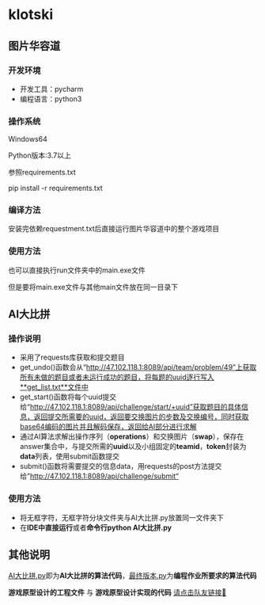 # klotski

## 图片华容道

### 开发环境

- 开发工具：pycharm
- 编程语言：python3

###  操作系统

  Windows64

  Python版本:3.7以上

  参照requirements.txt

  pip install -r requirements.txt

### **编译方法**

  安装完依赖requestment.txt后直接运行图片华容道中的整个游戏项目

### **使用方法**

  也可以直接执行run文件夹中的main.exe文件

  但是要将main.exe文件与其他main文件放在同一目录下



## AI大比拼

### 操作说明

- 采用了requests库获取和提交题目
- get_undo()函数会从“http://47.102.118.1:8089/api/team/problem/49”上获取所有未做的题目或者未运行成功的题目，将每题的uuid逐行写入**get_list.txt**文件中
- get_start()函数将每个uuid提交给“http://47.102.118.1:8089/api/challenge/start/+uuid”获取题目的具体信息，返回提交所需要的uuid，返回要交换图片的步数及交换编号，同时获取base64编码的图片并且解码保存，返回给AI部分进行求解
- 通过AI算法求解出操作序列（**operations**）和交换图片（**swap**），保存在answer集合中，与提交所需的**uuid**以及小组固定的**teamid**，**token**封装为**data**列表，使用submit函数提交
- submit()函数将需要提交的信息data，用requests的post方法提交给”http://47.102.118.1:8089/api/challenge/submit“

### 使用方法

- 将无框字符，无框字符分块文件夹与AI大比拼.py放置同一文件夹下
- 在**IDE中直接运行**或者**命令行python AI大比拼.py** 



## 其他说明

[AI大比拼.py](https://github.com/Leo-Rosemary/klotski/blob/main/AI大比拼.py)即为**AI大比拼的算法代码**，[最终版本.py](https://github.com/Leo-Rosemary/klotski/blob/main/最终版本.py)为**编程作业所要求的算法代码**

**游戏原型设计的工程文件** 与 **游戏原型设计实现的代码**  [请点击队友链接🔗](https://github.com/baiweidou/klotski)